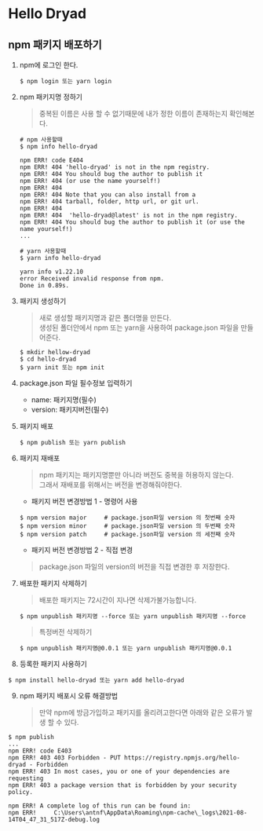 # Hello Dryad

## npm 패키지 배포하기

1. npm에 로그인 한다.

   ```shell
   $ npm login 또는 yarn login
   ```

2. npm 패키지명 정하기

   > 중복된 이름은 사용 할 수 없기때문에 내가 정한 이름이
   > 존재하는지 확인해본다.

   ```shell
   # npm 사용할때
   $ npm info hello-dryad

   npm ERR! code E404
   npm ERR! 404 'hello-dryad' is not in the npm registry.
   npm ERR! 404 You should bug the author to publish it
   npm ERR! 404 (or use the name yourself!)
   npm ERR! 404
   npm ERR! 404 Note that you can also install from a
   npm ERR! 404 tarball, folder, http url, or git url.
   npm ERR! 404
   npm ERR! 404  'hello-dryad@latest' is not in the npm registry.
   npm ERR! 404 You should bug the author to publish it (or use the name yourself!)
   ...

   # yarn 사용할때
   $ yarn info hello-dryad

   yarn info v1.22.10
   error Received invalid response from npm.
   Done in 0.89s.
   ```

3. 패키지 생성하기

   > 새로 생성할 패키지명과 같은 폴더명을 만든다.<br>
   > 생성된 폴더안에서 npm 또는 yarn을 사용하여 package.json 파일을 만들어준다.

   ```shell
   $ mkdir hellow-dryad
   $ cd hello-dryad
   $ yarn init 또는 npm init
   ```

4. package.json 파일 필수정보 입력하기

   - name: 패키지명(필수)
   - version: 패키지버전(필수)

5. 패키지 배포

   ```shell
   $ npm publish 또는 yarn publish
   ```

6. 패키지 재배포

   > npm 패키지는 패키지명뿐만 아니라 버전도 중복을 허용하지 않는다.<br>
   > 그래서 재배포를 위해서는 버전을 변경해줘야한다.

   - 패키지 버전 변경방법 1 - 명령어 사용

   ```shell
   $ npm version major     # package.json파일 version 의 첫번째 숫자
   $ npm version minor     # package.json파일 version 의 두번째 숫자
   $ npm version patch     # package.json파일 version 의 세전째 숫자
   ```

   - 패키지 버전 변경방법 2 - 직접 변경

   > package.json 파일의 version의 버전을 직접 변경한 후 저장한다.

7. 배포한 패키지 삭제하기

   > 배포한 패키지는 72시간이 지나면 삭제가불가능합니다.

   ```shell
   $ npm unpublish 패키지명 --force 또는 yarn unpublish 패키지명 --force
   ```

   > 특정버전 삭제하기

   ```shell
   $ npm unpublish 패키지명@0.0.1 또는 yarn unpublish 패키지명@0.0.1
   ```

8. 등록한 패키지 사용하기

```shell
$ npm install hello-dryad 또는 yarn add hello-dryad
```

9. npm 패키지 배포시 오류 해결방법
   > 만약 npm에 방금가입하고 패키지를 올리려고한다면 아래와 같은 오류가 발생 할 수 있다.

```shell
$ npm publish
...
npm ERR! code E403
npm ERR! 403 403 Forbidden - PUT https://registry.npmjs.org/hello-dryad - Forbidden
npm ERR! 403 In most cases, you or one of your dependencies are requesting
npm ERR! 403 a package version that is forbidden by your security policy.

npm ERR! A complete log of this run can be found in:
npm ERR!     C:\Users\antnf\AppData\Roaming\npm-cache\_logs\2021-08-14T04_47_31_517Z-debug.log
```
